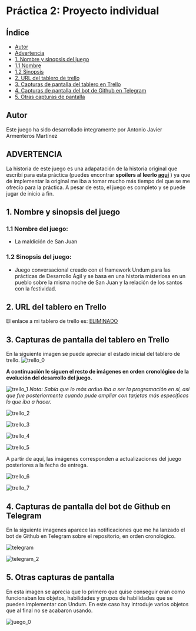 # Práctica 2: Proyecto individual

## Índice
* [Autor](#autor)
* [Advertencia](#advertencia)
* [1. Nombre y sinopsis del juego](#1-nombre-y-sinopsis-del-juego)
* [1.1 Nombre](#11-nombre-del-juego)
* [1.2 Sinopsis](#12-sinopsis-del-juego)
* [2. URL del tablero de trello](#2-url-del-tablero-en-trello)
* [3. Capturas de pantalla del tablero en Trello](#3-capturas-de-pantalla-del-tablero-en-trello)
* [4. Capturas de pantalla del bot de Github en Telegram](#4-capturas-de-pantalla-del-bot-de-github-en-telegram)
* [5. Otras capturas de pantalla](#5-otras-capturas-de-pantalla)

## Autor
Este juego ha sido desarrollado íntegramente por Antonio Javier Armenteros Martínez

## ADVERTENCIA
La historia de este juego es una adapatación de la historia original que escribí para esta práctica (puedes encontrar **spoilers al leerlo [aquí](https://github.com/antjarm/La-maldici-n-de-San-Juan-/files/8257574/historia.alternativas.e.interacciones.txt)**
) ya que de implementar la original me iba a tomar mucho más tiempo del que se me ofrecío para la práctica. A pesar de esto, el juego es completo y se puede jugar de inicio a fin.

## 1. Nombre y sinopsis del juego
### 1.1 Nombre del juego: 
 - La maldición de San Juan
### 1.2 Sinopsis del juego: 
 - Juego conversacional creado con el framework Undum para las prácticas de Desarrollo Ágil y se basa en una historia misteriosa en un pueblo sobre la misma noche de San Juan y la relación de los santos con la festividad.

## 2. URL del tablero en Trello
El enlace a mi tablero de trello es: [ELIMINADO]()

## 3. Capturas de pantalla del tablero en Trello
En la siguiente imagen se puede apreciar el estado inicial del tablero de trello.
![trello_0](https://user-images.githubusercontent.com/99495041/158480322-a3ef5d82-79df-4e91-9f58-9c0133c90eea.png)

**A continuación le siguen el resto de imágenes en orden cronológico de la evolución del desarrollo del juego.**

![trello_1](https://user-images.githubusercontent.com/99495041/158480445-553c0bf3-5fa8-42d0-9666-251a99f10f4a.png)
_Nota: Sabía que lo más arduo iba a ser la programación en sí, asi que fue posteriormente cuando pude ampliar con tarjetas más específicas lo que iba a hacer._

![trello_2](https://user-images.githubusercontent.com/99495041/158480458-46bfe1ef-c1b1-42a4-8b60-e4f15191878b.png)

![trello_3](https://user-images.githubusercontent.com/99495041/158480487-e066feb5-e11e-42bb-9ff5-714398350ff1.png)

![trello_4](https://user-images.githubusercontent.com/99495041/158480639-c6d4c931-f82f-4ed0-a018-eb1d45153709.png)

![trello_5](https://user-images.githubusercontent.com/99495041/158480654-00c77888-3842-4661-b740-2da1725c1dc8.png)

A partir de aquí, las imágenes corresponden a actualizaciones del juego posteriores a la fecha de entrega.

![trello_6](https://user-images.githubusercontent.com/99495041/161445326-9edf920f-6980-45c1-8122-e7214d771710.png)

![trello_7](https://user-images.githubusercontent.com/99495041/161445353-99e49cb7-daa9-430c-9712-fdae96924e47.png)


## 4. Capturas de pantalla del bot de Github en Telegram
En la siguiente imagenes aparece las notificaciones que me ha lanzado el bot de Github en Telegram sobre el repositorio, en orden cronológico.

![telegram](https://user-images.githubusercontent.com/99495041/158480877-7f2429ff-d742-4fda-93a9-c84365cea5b2.png)

![telegram_2](https://user-images.githubusercontent.com/99495041/161445453-d1a66d29-eacb-43f5-920d-c9e9137a5127.png)



## 5. Otras capturas de pantalla
En esta imagen se aprecia que lo primero que quise conseguir eran como funcionaban los objetos, habilidades y grupos de habilidades que se pueden implementar con Undum. En este caso hay introduje varios objetos que al final no se acabaron usando.

![juego_0](https://user-images.githubusercontent.com/99495041/158480920-5d0b5a55-f089-40ac-8dc4-3568d8057dee.png)


